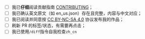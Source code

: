 <!--
要勾选下面的复选框 可以将文本[ ]改为[x]，注意别误删前后的空格。
务必认真阅读并完成此检查单。如有其他需说明的事项请写在检查单之前。
-->

- [ ] 我已**仔细**阅读贡献指南 [CONTRIBUTING](https://github.com/CFPAOrg/Minecraft-Mod-Language-Package/blob/main/CONTRIBUTING.md)；
- [ ] 我已确认英文原文（如 en_us.json）存在且完整，内容与中文对应；
- [ ] 我已阅读并同意按 [CC BY-NC-SA 4.0](https://creativecommons.org/licenses/by-nc-sa/4.0/deed.zh) 协议发布我的作品；
- [ ] 刷新 PR 的标签/状态，有需要再点击；
- [ ] 我已使用`/diff`指令自我检查`zh_cn`
